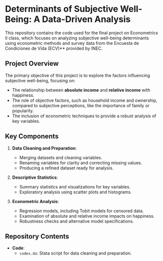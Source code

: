 # Determinants of Subjective Well-Being: A Data-Driven Analysis

This repository contains the code used for the final project on Econometrics II class, which focuses on analyzing subjective well-being determinants using econometric methods and survey data from the Encuesta de Condiciones de Vida (ECV)** provided by INEC.

## Project Overview

The primary objective of this project is to explore the factors influencing subjective well-being, focusing on:

- The relationship between **absolute income** and **relative income** with happiness.
- The role of objective factors, such as household income and ownership, compared to subjective perceptions, like the importance of family or popularity.
- The inclusion of econometric techniques to provide a robust analysis of key variables.

## Key Components

1. **Data Cleaning and Preparation**:
   - Merging datasets and cleaning variables.
   - Renaming variables for clarity and correcting missing values.
   - Producing a refined dataset ready for analysis.

2. **Descriptive Statistics**:
   - Summary statistics and visualizations for key variables.
   - Exploratory analysis using scatter plots and histograms.

3. **Econometric Analysis**:
   - Regression models, including Tobit models for censored data.
   - Examination of absolute and relative income impacts on happiness.
   - Robustness checks and alternative model specifications.

## Repository Contents

- **Code**:
  - `codes.do`: Stata script for data cleaning and preparation.
